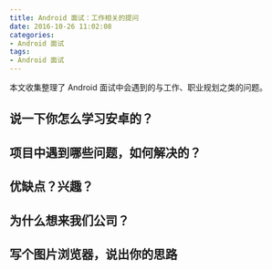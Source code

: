 ```yaml
---
title: Android 面试：工作相关的提问
date: 2016-10-26 11:02:08
categories:
- Android 面试
tags:
- Android 面试
---
```


本文收集整理了 Android 面试中会遇到的与工作、职业规划之类的问题。<!--more-->

## 说一下你怎么学习安卓的？


## 项目中遇到哪些问题，如何解决的？


## 优缺点？兴趣？



## 为什么想来我们公司？



## 写个图片浏览器，说出你的思路

